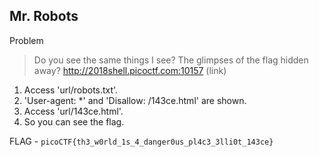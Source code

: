 ## Mr. Robots

Problem

>Do you see the same things I see? The glimpses of the flag hidden away? http://2018shell.picoctf.com:10157 (link)

1. Access 'url/robots.txt'.
2. 'User-agent: *' and 'Disallow: /143ce.html' are shown.
3. Access 'url/143ce.html'.
4. So you can see the flag.

FLAG - `picoCTF{th3_w0rld_1s_4_danger0us_pl4c3_3lli0t_143ce}`